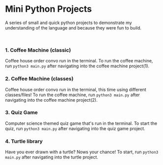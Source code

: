 # Mini Python Projects
A series of small and quick python projects to demonstrate my understanding of the language and because they were fun to build.

<br>

### 1. Coffee Machine (classic)
Coffee house order convo run in the terminal. To run the coffee machine, run `python3 main.py` after navigating into the coffee machine project(1).

### 2. Coffee Machine (classes)
Coffee house order convo run in the terminal, this time using different classes/files! To run the coffee machine, run `python3 main.py` after navigating into the coffee machine project(2).

### 3. Quiz Game
Computer science themed quiz game that's run in the terminal. To start the quiz, run `python3 main.py` after navigating into the quiz game project.

### 4. Turtle library
Have you ever drawn with a turtle? Nows your chance! To start, run `python3 main.py` after navigating into the turtle project.